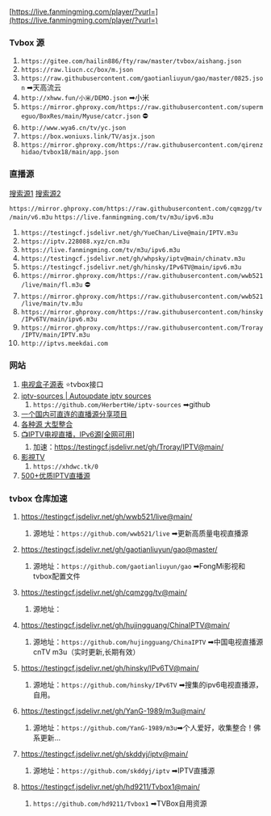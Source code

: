 [https://live.fanmingming.com/player/?vurl=](https://live.fanmingming.com/player/?vurl=)
### Tvbox 源
1. `https://gitee.com/hailin886/fty/raw/master/tvbox/aishang.json`
2. `https://raw.liucn.cc/box/m.json`
3. `https://raw.githubusercontent.com/gaotianliuyun/gao/master/0825.json`  ➡天高流云
4. `http://xhww.fun/小米/DEMO.json`  ➡小米
5. `https://mirror.ghproxy.com/https://raw.githubusercontent.com/supermeguo/BoxRes/main/Myuse/catcr.json` ⛔
6.  `http://www.wya6.cn/tv/yc.json`
7. `https://box.woniuxs.link/TV/asjx.json`
8. `https://mirror.ghproxy.com/https://raw.githubusercontent.com/qirenzhidao/tvbox18/main/app.json`


### 直播源
[搜索源1](http://tonkiang.us/)
[搜索源2](https://www.foodieguide.com/iptvsearch)

`https://mirror.ghproxy.com/https://raw.githubusercontent.com/cqmzgg/tv/main/v6.m3u`
`https://live.fanmingming.com/tv/m3u/ipv6.m3u `

1. `https://testingcf.jsdelivr.net/gh/YueChan/Live@main/IPTV.m3u`
2. `https://iptv.228088.xyz/cn.m3u`
3. `https://live.fanmingming.com/tv/m3u/ipv6.m3u`
4. `https://testingcf.jsdelivr.net/gh/whpsky/iptv@main/chinatv.m3u`
5. `https://testingcf.jsdelivr.net/gh/hinsky/IPv6TV@main/ipv6.m3u`
6. `https://mirror.ghproxy.com/https://raw.githubusercontent.com/wwb521/live/main/fl.m3u`  ⛔
9. `https://mirror.ghproxy.com/https://raw.githubusercontent.com/wwb521/live/main/tv.m3u`
10. `https://mirror.ghproxy.com/https://raw.githubusercontent.com/hinsky/IPv6TV/main/ipv6.m3u`
11. `https://mirror.ghproxy.com/https://raw.githubusercontent.com/Troray/IPTV/main/IPTV.m3u`
12. `http://iptvs.meekdai.com`



### 网站

1. [电视盒子源表](https://cyuan.netlify.app/) ⭐tvbox接口
2. [iptv-sources | Autoupdate iptv sources](https://m3u.ibert.me/)
	1. `https://github.com/HerbertHe/iptv-sources` ➡github
3. [一个国内可直连的直播源分享项目]( https://live.zhoujie218.top/)
4.  [各种源 大型整合](https://zgq-inc.github.io/source/)
5. [📺IPTV电视直播，IPv6源[全网可用]](https://github.com/Troray/IPTV)
	1. 加速：https://testingcf.jsdelivr.net/gh/Troray/IPTV@main/
6. [影視TV](https://xhdwc.tk/)
	1. `https://xhdwc.tk/0`  
7. [500+优质IPTV直播源 ](https://www.upx8.com/4005)


### tvbox 仓库加速

1. https://testingcf.jsdelivr.net/gh/wwb521/live@main/ 
	1. 源地址：`https://github.com/wwb521/live` ➡更新高质量电视直播源

2. https://testingcf.jsdelivr.net/gh/gaotianliuyun/gao@master/
	1. 源地址：`https://github.com/gaotianliuyun/gao`  ➡FongMi影视和tvbox配置文件

3. https://testingcf.jsdelivr.net/gh/cqmzgg/tv@main/
	1. 源地址：

4. https://testingcf.jsdelivr.net/gh/hujingguang/ChinaIPTV@main/
	1. 源地址：`https://github.com/hujingguang/ChinaIPTV` ➡中国电视直播源 cnTV m3u（实时更新,长期有效）

5. https://testingcf.jsdelivr.net/gh/hinsky/IPv6TV@main/
	1. 源地址：`https://github.com/hinsky/IPv6TV`  ➡搜集的ipv6电视直播源，自用。

6. https://testingcf.jsdelivr.net/gh/YanG-1989/m3u@main/
	1. 源地址：`https://github.com/YanG-1989/m3u`➡个人爱好，收集整合！佛系更新…

7.  https://testingcf.jsdelivr.net/gh/skddyj/iptv@main/
	1. 源地址：`https://github.com/skddyj/iptv` ➡IPTV直播源

8. https://testingcf.jsdelivr.net/gh/hd9211/Tvbox1@main/ 
	1. `https://github.com/hd9211/Tvbox1` ➡TVBox自用资源

